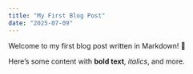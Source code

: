 ```yaml
---
title: "My First Blog Post"
date: "2025-07-09"
---
```


Welcome to my first blog post written in Markdown! 🎉

Here’s some content with **bold text**, _italics_, and more.

